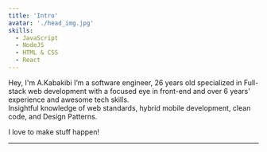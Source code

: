 ```yaml
---
title: 'Intro'
avatar: './head_img.jpg'
skills:
  - JavaScript
  - NodeJS
  - HTML & CSS
  - React
---
```


Hey, I'm A.Kabakibi I’m a software engineer, 26 years old
specialized in Full-stack web development with a focused eye in front-end and over 6 years' experience
and awesome tech skills.<br>
Insightful knowledge of web standards, hybrid mobile development, clean code, and Design Patterns.

I love to make stuff happen!

---
